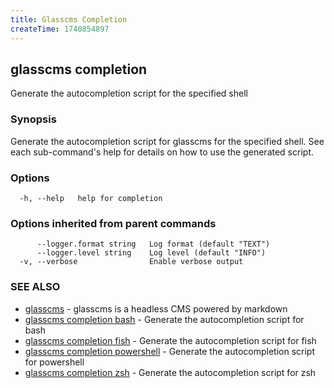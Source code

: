 ```yaml
---
title: Glasscms Completion
createTime: 1740854897
---
```

## glasscms completion

Generate the autocompletion script for the specified shell

### Synopsis

Generate the autocompletion script for glasscms for the specified shell.
See each sub-command's help for details on how to use the generated script.


### Options

```
  -h, --help   help for completion
```

### Options inherited from parent commands

```
      --logger.format string   Log format (default "TEXT")
      --logger.level string    Log level (default "INFO")
  -v, --verbose                Enable verbose output
```

### SEE ALSO

* [glasscms](glasscms.md)	 - glasscms is a headless CMS powered by markdown
* [glasscms completion bash](glasscms_completion_bash.md)	 - Generate the autocompletion script for bash
* [glasscms completion fish](glasscms_completion_fish.md)	 - Generate the autocompletion script for fish
* [glasscms completion powershell](glasscms_completion_powershell.md)	 - Generate the autocompletion script for powershell
* [glasscms completion zsh](glasscms_completion_zsh.md)	 - Generate the autocompletion script for zsh

